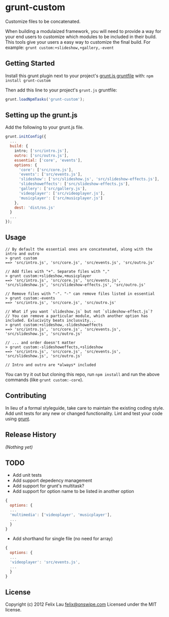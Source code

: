 # grunt-custom

Customize files to be concatenated.

When building a modulaized framework, you will need to provide a way for your end users to customize which modules to be included in their build. This tools give your users a easy way to customize the final build. For example: `grunt custom:+slideshow,+gallery,-event`

## Getting Started
Install this grunt plugin next to your project's [grunt.js gruntfile][getting_started] with: `npm install grunt-custom`

Then add this line to your project's `grunt.js` gruntfile:

```javascript
grunt.loadNpmTasks('grunt-custom');
```

[grunt]: https://github.com/cowboy/grunt
[getting_started]: https://github.com/cowboy/grunt/blob/master/docs/getting_started.md

## Setting up the grunt.js

Add the following to your grunt.js file.

````javascript
grunt.initConfig({
  ...
  build: {
    intro; ['src/intro.js'],
    outro: ['src/outro.js'],
    essential: ['core', 'events'],
    options: {
      'core': ['src/core.js'],
      'events': ['src/events.js'],
      'slideshow': ['src/slideshow.js', 'src/slideshow-effects.js'],
      'slideshoweffects': ['src/slideshow-effects.js'],
      'gallery': ['src/gallery.js'],
      'videoplayer': ['src/videoplayer.js'],
      'musicplayer': ['src/musicplayer.js']
    },
    dest: 'dist/os.js'
  }
  ...
});
````

## Usage

````
// By default the essential ones are concatenated, along with the intro and outro
> grunt custom
==> 'src/intro.js', 'src/core.js', 'src/events.js', 'src/outro.js'

// Add files with "+". Separate files with ","
> grunt custom:+slideshow,+musicplayer
==> 'src/intro.js', 'src/core.js', 'src/events.js', 'src/slideshow.js', 'src/slideshow-effects.js', 'src/outro.js'

// Remove files with "-". "-" can remove files listed in essential
> grunt custom:-events
==> 'src/intro.js', 'src/core.js', 'src/outro.js'

// What if you want `slideshow.js` but not `slideshow-effect.js`?
// You can remove a particular module, which another option has included. Exlucivity beats inclusvity...
> grunt custom:+slideshow,-slideshoweffects
==> 'src/intro.js', 'src/core.js', 'src/events.js', 'src/slideshow.js', 'src/outro.js'

// ... and order doesn't matter
> grunt custom:-slideshoweffects,+slideshow
==> 'src/intro.js', 'src/core.js', 'src/events.js', 'src/slideshow.js', 'src/outro.js'

// Intro and outro are *always* included

````

You can try it out but cloning this repo, run `npm install` and run the above commands (like `grunt custom:-core`).

## Contributing
In lieu of a formal styleguide, take care to maintain the existing coding style. Add unit tests for any new or changed functionality. Lint and test your code using [grunt][grunt].

## Release History
_(Nothing yet)_

## TODO

- Add unit tests
- Add support depedency management
- Add support for grunt's multitask?
- Add support for option name to be listed in another option
````javascript
{
  options: {
  ...
  'multimedia': ['videoplayer', 'musicplayer'],
  ...
  }
}
````
- Add shorthand for single file (no need for array)
````javascript
{
  options: {
  ...
  'videoplayer': 'src/events.js',
  ...
  }
}
````

## License
Copyright (c) 2012 Felix Lau <felix@onswipe.com>
Licensed under the MIT license.
